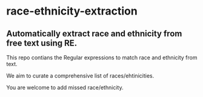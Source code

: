 # race-ethnicity-extraction

## Automatically extract race and ethnicity from free text using RE. 

This repo contians the Regular expressions to match race and ethnicity from text. 

We aim to curate a comprehensive list of races/ehtinicities. 

You are welcome to add missed race/ethnicity. 

